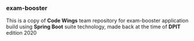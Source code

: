 ### exam-booster

This is a copy of **Code Wings** team repository for exam-booster application build using **Spring Boot** suite technology, made back at the time of **DPIT** edition 2020
